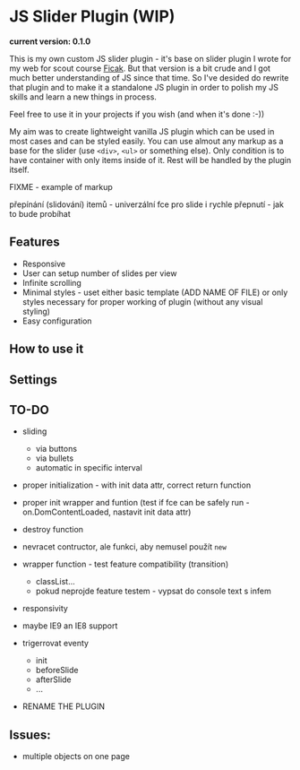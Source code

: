 # JS Slider Plugin (WIP)

__current version: 0.1.0__

This is my own custom JS slider plugin - it's base on slider plugin I wrote for my web for scout course [Ficak](http://www.ficak.skauting.cz). But that version is a bit crude and I got much better understanding of JS since that time. So I've desided do rewrite that plugin and to make it a standalone JS plugin in order to polish my JS skills and learn a new things in process.

Feel free to use it in your projects if you wish (and when it's done :-))

My aim was to create lightweight vanilla JS plugin which can be used in most cases and can be styled easily. You can use almout any markup as a base for the slider (use `<div>`, `<ul>` or something else). Only condition is to have container with only items inside of it. Rest will be handled by the plugin itself.

FIXME - example of markup

přepínání (slidování) itemů - univerzální fce pro slide i rychle přepnutí - jak to bude probíhat


## Features
- Responsive
- User can setup number of slides per view
- Infinite scrolling
- Minimal styles - uset either basic template (ADD NAME OF FILE) or only styles necessary for proper working of plugin (without any visual styling)
- Easy configuration

## How to use it

## Settings


## TO-DO
- sliding
    - via buttons
    - via bullets
    - automatic in specific interval
- proper initialization - with init data attr, correct return function
- proper init wrapper and funtion (test if fce can be safely run - on.DomContentLoaded, nastavit init data attr)
- destroy function

- nevracet contructor, ale funkci, aby nemusel použít `new`
- wrapper function - test feature compatibility (transition)
    - classList...
    - pokud neprojde feature testem - vypsat do console text s infem
- responsivity
- maybe IE9 an IE8 support
- trigerrovat eventy
    - init
    - beforeSlide
    - afterSlide
    - ...

- RENAME THE PLUGIN


## Issues:
- multiple objects on one page
